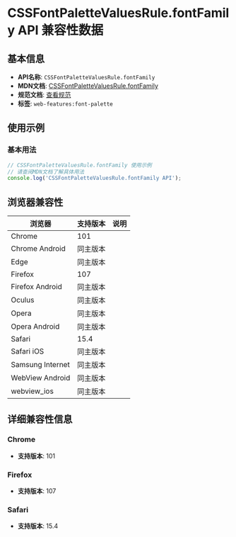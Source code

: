 # CSSFontPaletteValuesRule.fontFamily API 兼容性数据

## 基本信息

- **API名称**: `CSSFontPaletteValuesRule.fontFamily`
- **MDN文档**: [CSSFontPaletteValuesRule.fontFamily](https://developer.mozilla.org/docs/Web/API/CSSFontPaletteValuesRule/fontFamily)
- **规范文档**: [查看规范](https://drafts.csswg.org/css-fonts/#dom-cssfontpalettevaluesrule-fontfamily)
- **标签**: `web-features:font-palette`

## 使用示例

### 基本用法

```javascript
// CSSFontPaletteValuesRule.fontFamily 使用示例
// 请查阅MDN文档了解具体用法
console.log('CSSFontPaletteValuesRule.fontFamily API');
```

## 浏览器兼容性

| 浏览器 | 支持版本 | 说明 |
|--------|----------|------|
| Chrome | 101 |  |
| Chrome Android | 同主版本 |  |
| Edge | 同主版本 |  |
| Firefox | 107 |  |
| Firefox Android | 同主版本 |  |
| Oculus | 同主版本 |  |
| Opera | 同主版本 |  |
| Opera Android | 同主版本 |  |
| Safari | 15.4 |  |
| Safari iOS | 同主版本 |  |
| Samsung Internet | 同主版本 |  |
| WebView Android | 同主版本 |  |
| webview_ios | 同主版本 |  |

## 详细兼容性信息

### Chrome

- **支持版本**: 101

### Firefox

- **支持版本**: 107

### Safari

- **支持版本**: 15.4


